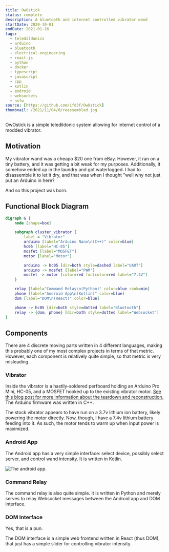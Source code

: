 ```yaml
---
title: OwOstick
status: complete
description: A bluetooth and internet controlled vibrator wand
startDate: 2020-10-01
endDate: 2021-01-16
tags:
  - teledildonics
  - arduino
  - bluetooth
  - electrical-engineering
  - react-js
  - python
  - docker
  - typescript
  - javascript
  - cpp
  - kotlin
  - android
  - websockets
  - nsfw
source: [https://github.com/ifd3f/OwOstick]
thumbnail: /2021/11/04/0/reassembled.jpg
---
```


OwOstick is a simple teledildonic system allowing for internet control of a
modded vibrator.

## Motivation

My vibrator wand was a cheapo \$20 one from eBay. However, it ran on a tiny
battery, and it was getting a bit weak for my purposes. Additionally, it somehow
ended up in the laundry and got waterlogged. I had to disassemble it to let it
dry, and that was when I thought "well why not just put an Arduino in here?

And so this project was born.

## Functional Block Diagram

```dot
digraph G {
    node [shape=box]

    subgraph cluster_vibrator {
        label = "Vibrator"
        arduino [label="Arduino Nano\n(C++)" color=blue]
        hc05 [label="HC-05"]
        mosfet [label="MOSFET"]
        motor [label="Motor"]

        arduino -> hc05 [dir=both style=dashed label="UART"]
        arduino -> mosfet [label="PWM"]
        mosfet -> motor [color=red fontcolor=red label="7.4V"]
    }

    relay [label="Command Relay\n(Python)" color=blue rank=min]
    phone [label="Android App\n(Kotlin)" color=blue]
    dom [label="DOM\n(React)" color=blue]

    phone -> hc05 [dir=both style=dotted label="Bluetooth"]
    relay -> {dom, phone} [dir=both style=dotted label="Websocket"]
}
```

## Components

There are 4 discrete moving parts written in 4 different languages, making this
probably one of my most complex projects in terms of that metric. However, each
component is relatively quite simple, so that metric is very misleading.

### Vibrator

Inside the vibrator is a hastily-soldered perfboard holding an Arduino Pro Mini,
HC-05, and a MOSFET hooked up to the existing vibrator motor.
[See this blog post for more information about the teardown and reconstruction.](/2021/11/05/0/vibrator)
The Arduino firmware was written in C++.

The stock vibrator appears to have run on a 3.7v lithium ion battery, likely
powering the motor directly. Now, though, I have a 7.4v lithium battery feeding
into it. As such, the motor tends to warm up when input power is maximized.

### Android App

The Android app has a very simple interface: select device, possibly select
server, and control wand intensity. It is written in Kotlin.

![The android app.](https://s3.us-west-000.backblazeb2.com/nyaabucket/1f8d053e051ef8d176fd5e760627c2c533e7b3ebd34cdf4ad3c3ed6da8ae68f3/android-app.png)

### Command Relay

The command relay is also quite simple. It is written in Python and merely
serves to relay Websocket messages between the Android app and DOM interface.

### DOM Interface

Yes, that is a pun.

The DOM interface is a simple web frontend written in React (thus DOM), that
just has a simple slider for controlling vibrator intensity.
